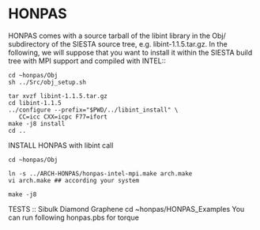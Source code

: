 # HONPAS

HONPAS comes with a source tarball of the libint library in the Obj/
subdirectory of the SIESTA source tree, e.g. libint-1.1.5.tar.gz. In the
following, we will suppose that you want to install it within the SIESTA build
tree with MPI support and compiled with INTEL::

    cd ~honpas/Obj
    sh ../Src/obj_setup.sh

    tar xvzf libint-1.1.5.tar.gz
    cd libint-1.1.5
    ../configure --prefix="$PWD/../libint_install" \
       CC=icc CXX=icpc F77=ifort
    make -j8 install
    cd ..


INSTALL HONPAS with libint call

    cd ~honpas/Obj

    ln -s ../ARCH-HONPAS/honpas-intel-mpi.make arch.make
    vi arch.make ## according your system

    make -j8

TESTS ::  Sibulk Diamond  Graphene
   cd ~honpas/HONPAS_Examples
You can run following honpas.pbs for torque

